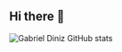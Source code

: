 ## Hi there 👋

![Gabriel Diniz GitHub stats](https://github-readme-stats.vercel.app/api?username=anuraghazra&show_icons=true&theme=transparent)
